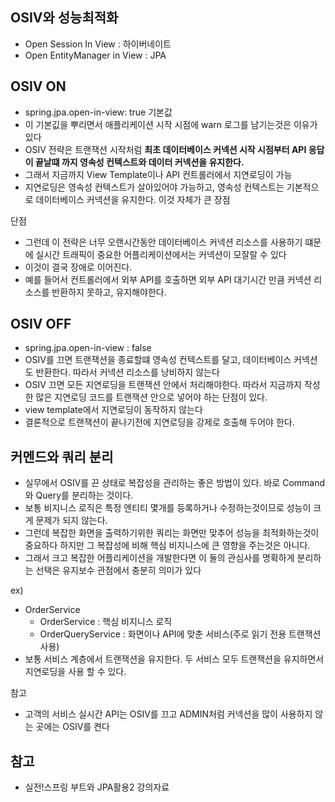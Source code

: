 ## OSIV와 성능최적화
- Open Session In View : 하이버네이트
- Open EntityManager in View : JPA

## OSIV ON
- spring.jpa.open-in-view: true 기본값
- 이 기본깂을 뿌리면서 애플리케이션 시작 시점에 warn 로그를 남기는것은 이유가 있다
- OSIV 전략은 트랜잭션 시작처럼 **최초 데이터베이스 커넥션 시작 시점부터 API 응답이 끝날떄  까지 영속성 컨텍스트와 데이터 커넥션을 유지한다.**
- 그래서 지금까지 View Template이나 API 컨트롤러에서 지연로딩이 가능
- 지연로딩은 영속성 컨텍스트가 살아있어야 가능하고, 영속성 컨텍스트는 기본적으로 데이터베이스 커넥션을 유지한다. 이것 자체가 큰 장점

단점
- 그런데 이 전략은 너무 오랜시간동안 데이터베이스 커넥션 리소스를 사용하기 떄문에 실시간 트래픽이 중요한 어플리케이션에서는 커넥션이 모잘랄 수 있다
- 이것이 결국 장애로 이어진다.
- 예를 들어서 컨트롤러에서 외부 API를 호출하면 외부 API 대기시간 만큼 커넥션 리소스를 반환하지 못하고, 유지해야한다.

## OSIV OFF
- spring.jpa.open-in-view : false 
- OSIV를 끄면 트랜잭션을 종료할떄 영속성 컨텍스트를 달고, 데이터베이스 커넥션도 반환한다. 따라서 커넥션 리소스를 낭비하지 않는다
- OSIV 끄면 모든 지연로딩을 트랜잭션 안에서 처리해야한다. 따라서 지금까지 작성한 많은 지연로딩 코드를 트랜잭션 안으로 넣어야 하는 단점이 있다.
- view template에서 지연로딩이 동작하지 않는다
- 결론적으로 트랜잭션이 끝나기전에 지연로딩을 강제로 호출해 두어야 한다.


## 커멘드와 쿼리 분리
- 실무에서 OSIV를 끈 상태로 복잡성을 관리하는 좋은 방법이 있다. 바로 Command와 Query를 분리하는 것이다.
- 보통 비지니스 로직은 특정 엔티티 몇개를 등록하거나 수정하는것이므로 성능이 크게 문제가 되지 않는다.
- 그런데 복잡한 화면을 출력하기위한 쿼리는 화면만 맞추어 성능을 최적화하는것이 중요하다
하지만 그 복잡성에 비해 핵심 비지니스에 큰 영향을 주는것은 아니다.
- 그래서 크고 복잡한 어플리케이션을 개발한다면 이 둘의 관심사를 명확하게 분리하는 선택은 유지보수 관점에서 충분히 의미가 있다

ex)
- OrderService
  - OrderService : 핵심 비지니스 로직
  - OrderQueryService : 화면이나 API에 맞춘 서비스(주로 읽기 전용 트랜잭션 사용)
- 보통 서비스 계층에서 트랜잭션을 유지한다. 두 서비스 모두 트랜잭션을 유지하면서 지연로딩을 사용 할 수 있다.

참고
- 고객의 서비스 실시간 API는 OSIV를 끄고 ADMIN처럼 커넥션을 많이 사용하지 않는 곳에는 OSIV를 켠다


## 참고
- 실전!스프링 부트와 JPA활용2 강의자료